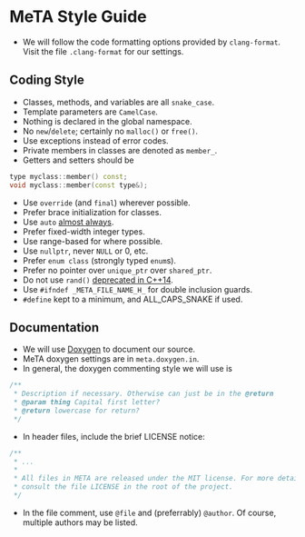 # MeTA Style Guide

- We will follow the code formatting options provided by `clang-format`. Visit
  the file `.clang-format` for our settings.

## Coding Style

- Classes, methods, and variables are all `snake_case`.
- Template parameters are `CamelCase`.
- Nothing is declared in the global namespace.
- No `new`/`delete`; certainly no `malloc()` or `free()`.
- Use exceptions instead of error codes.
- Private members in classes are denoted as `member_`.
- Getters and setters should be

```cpp
type myclass::member() const;
void myclass::member(const type&);
```

- Use `override` (and `final`) wherever possible.
- Prefer brace initialization for classes.
- Use `auto` [almost
  always](http://herbsutter.com/2013/08/12/gotw-94-solution-aaa-style-almost-always-auto/).
- Prefer fixed-width integer types.
- Use range-based for where possible.
- Use `nullptr`, never `NULL` or 0, etc.
- Prefer `enum class` (strongly typed `enum`s).
- Prefer no pointer over `unique_ptr` over `shared_ptr`.
- Do not use `rand()` [deprecated in
  C++14](www.open-std.org/jtc1/sc22/wg21/docs/papers/2014/n3841.pdf).
- Use `#ifndef _META_FILE_NAME_H_` for double inclusion guards.
- `#define` kept to a minimum, and ALL_CAPS_SNAKE if used.

## Documentation

- We will use [Doxygen](http://www.stack.nl/~dimitri/doxygen/) to document our
  source.
- MeTA doxygen settings are in `meta.doxygen.in`.
- In general, the doxygen commenting style we will use is

```cpp
/**
 * Description if necessary. Otherwise can just be in the @return
 * @param thing Capital first letter?
 * @return lowercase for return?
 */
```

- In header files, include the brief LICENSE notice:

```cpp
/**
 * ...
 *
 * All files in META are released under the MIT license. For more details,
 * consult the file LICENSE in the root of the project.
 */
 ```

- In the file comment, use `@file` and (preferrably) `@author`. Of course,
  multiple authors may be listed.
